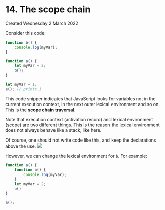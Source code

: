# 14. The scope chain
Created Wednesday 2 March 2022

Consider this code:
```js
function b() {
	console.log(myVar);
}

function a() {
	let myVar = 2;
	b();
}

let myVar = 1;
a(); // prints 1
```

This code snipper indicates that JavaScript looks for variables not in the current execution context, in the next outer lexical environment and so on. This is the **scope chain traversal**.

Note that execution context (activation record) and lexical environment (scope) are two different things. This is the reason the lexical environment does not always behave like a stack, like here.

Of course, one should not write code like this, and keep the declarations above the use.
![](Pasted%20image%2020220302174007.png)

However, we can change the lexical environment for `b`. For example:
```js
function a() {
	function b() {
		console.log(myVar);
	}
	let myVar = 2;
	b()
}

a();
```
